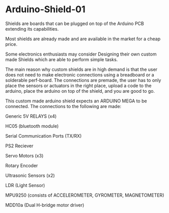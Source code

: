 # Arduino-Shield-01
Shields are boards that can be plugged on top of the Arduino PCB extending its capabilities.

Most shields are already made and are available in the market for a cheap price.

Some electronics enthusiasts may consider Designing their own custom made Shields which are able to perform simple tasks.

The main reason why custom shields are in high demand is that the user does not need to make electronic connections using a breadboard or a solderable perf-board. The connections are premade, the user has to only place the sensors or actuators in the right place, upload a code to the arduino, place the arduino on top of the shield, and you are good to go.

This custom made arduino shield expects an ARDUINO MEGA to be connected. The connections to the following are made:

Generic 5V RELAYS (x4)

HC05 (bluetooth module)

Serial Communication Ports (TX/RX)

PS2 Reciever

Servo Motors (x3)

Rotary Encoder

Ultrasonic Sensors (x2)

LDR (Light Sensor)

MPU9250 (consists of ACCELEROMETER, GYROMETER, MAGNETOMETER)

MDD10a (Dual H-bridge motor driver)
